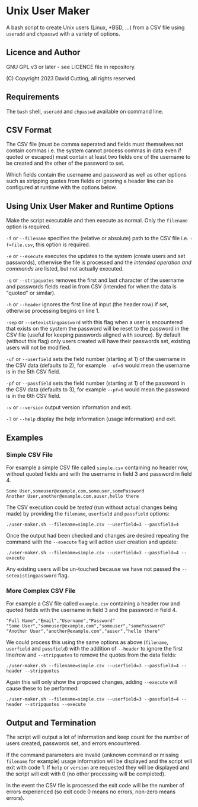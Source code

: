 # Unix User Maker

A bash script to create Unix users (Linux, *BSD, ...) from a CSV file using ```useradd``` and ```chpasswd``` with a variety of options.

## Licence and Author
GNU GPL v3 or later - see LICENCE file in repository.

(C) Copyright 2023 David Cutting, all rights reserved.

## Requirements

The ```bash``` shell, ```useradd``` and ```chpasswd``` available on command line.

## CSV Format

The CSV file (must be comma seperated and fields must themselves not contain commas i.e. the system cannot process commas in data even if quoted or escaped) must contain at least two fields one of the username to be created and the other of the password to set.

Which fields contain the username and password as well as other options such as stripping quotes from fields or ignoring a header line can be configured at runtime with the options below.

## Using Unix User Maker and Runtime Options

Make the script executable and then execute as normal. Only the ```filename``` option is required.

```-f``` or ```--filename``` specifies the (relative or absolute) path to the CSV file i.e. ```-f=file.csv```, this option is required.

```-e``` or ```--execute``` executes the updates to the system (create users and set passwords), otherwise the file is processed and the _intended operation and commands_ are listed, but not actually executed.

```-q``` or ```--stripquotes``` removes the first and last character of the username and passwords fields read in from CSV (intended for when the data is "quoted" or similar).

```-h``` or ```--header``` ignores the first line of input (the header row) if set, otherwise processing begins on line 1.

```-sep``` or ```--setexistingpassword``` with this flag when a user is encountered that exists on the system the password will be reset to the password in the CSV file (useful for keeping passwords aligned with source). By default (without this flag) only users created will have their passwords set, existing users will not be modified.

```-uf``` or ```--userfield``` sets the field number (starting at 1) of the username in the CSV data (defaults to 2), for example ```--uf=5``` would mean the username is in the 5th CSV field.

```-pf``` or ```--passfield``` sets the field number (starting at 1) of the password in the CSV data (defaults to 3), for example ```--pf=6``` would mean the password is in the 6th CSV field.

```-v``` or ```--version``` output version information and exit.

```-?``` or ```--help``` display the help information (usage information) and exit.

## Examples

### Simple CSV File

For example a simple CSV file called ```simple.csv``` containing no header row, without quoted fields and with the username in field 3 and password in field 4.

```csv
Some User,someuser@example.com,someuser,somePassword
Another User,another@example.com,auser,hello there
```

The CSV execution could be *tested* (run without actual changes being made) by providing the ```filename```, ```userfield``` and ```passfield``` options:
```
./user-maker.sh --filename=simple.csv --userfield=3 --passfield=4
```

Once the output had been checked and changes are desired repeating the command with the ```--execute``` flag will action user creation and update:
```
./user-maker.sh --filename=simple.csv --userfield=3 --passfield=4 --execute
```

Any existing users will be un-touched because we have not passed the ```--setexistingpassword``` flag.

### More Complex CSV File

For example a CSV file called ```example.csv``` containing a header row and quoted fields with the username in field 3 and the password in field 4.

```csv
"Full Name","Email","Username","Password"
"Some User","someuser@example.com","someuser","somePassword"
"Another User","another@example.com","auser","hello there"
```

We could process this using the same options as above (```filename```, ```userfield``` and ```passfield```) with the addition of ```--header``` to ignore the first line/row and ```--stripquotes``` to remove the quotes from the data fields:
```
./user-maker.sh --filename=simple.csv --userfield=3 --passfield=4 --header --stripquotes
```

Again this will only show the proposed changes, adding ```--execute``` will cause these to be performed:
```
./user-maker.sh --filename=simple.csv --userfield=3 --passfield=4 --header --stripquotes --execute
```

## Output and Termination

The script will output a lot of information and keep count for the number of users created, passwords set, and errors encountered.

If the command parameters are invalid (unknown command or missing ```filename``` for example) usage information will be displayed and the script will exit with code 1. If ```help``` or ```version``` are requested they will be displayed and the script will exit with 0 (no other processing will be completed).

In the event the CSV file is processed the exit code will be the number of errors experienced (so exit code 0 means no errors, non-zero means errors).